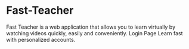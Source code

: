 # Fast-Teacher
Fast Teacher is a web application that allows you to learn virtually by watching videos quickly, easily and conveniently. Login Page Learn fast with personalized accounts.
